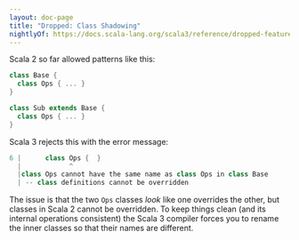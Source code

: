 ```yaml
---
layout: doc-page
title: "Dropped: Class Shadowing"
nightlyOf: https://docs.scala-lang.org/scala3/reference/dropped-features/class-shadowing.html
---
```


Scala 2 so far allowed patterns like this:

```scala
class Base {
  class Ops { ... }
}

class Sub extends Base {
  class Ops { ... }
}
```

Scala 3 rejects this with the error message:

```scala
6 |      class Ops {  }
  |            ^
  |class Ops cannot have the same name as class Ops in class Base
  | -- class definitions cannot be overridden
```

The issue is that the two `Ops` classes _look_ like one overrides the
other, but classes in Scala 2 cannot be overridden. To keep things clean
(and its internal operations consistent) the Scala 3 compiler forces you
to rename the inner classes so that their names are different.
